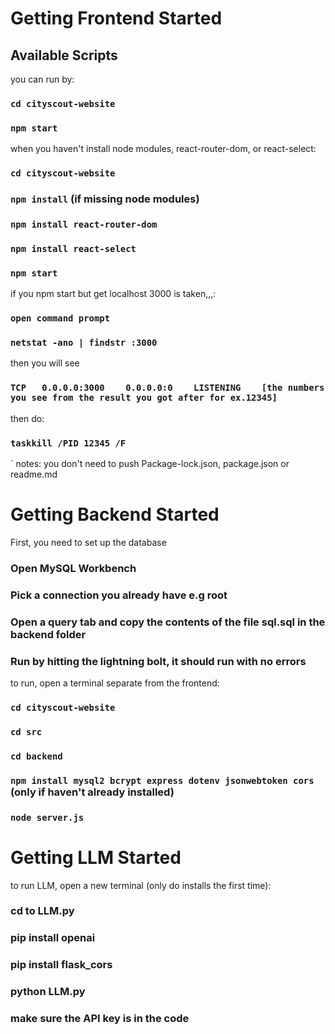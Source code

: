 # Getting Frontend Started

## Available Scripts

you can run by:

### `cd cityscout-website`
### `npm start`

when you haven't install node modules, react-router-dom, or react-select:

### `cd cityscout-website`
### `npm install` (if missing node modules)
### `npm install react-router-dom`
### `npm install react-select`
### `npm start`

if you npm start but get localhost 3000 is taken,,,:

### `open command prompt`
### `netstat -ano | findstr :3000`
then you will see
### `TCP   0.0.0.0:3000    0.0.0.0:0    LISTENING    [the numbers you see from the result you got after for ex.12345]`
then do:
### `taskkill /PID 12345 /F`
`
notes: you don't need to push Package-lock.json, package.json or readme.md

# Getting Backend Started

First, you need to set up the database

### Open MySQL Workbench
### Pick a connection you already have e.g root
### Open a query tab and copy the contents of the file sql.sql in the backend folder
### Run by hitting the lightning bolt, it should run with no errors

to run, open a terminal separate from the frontend:

### `cd cityscout-website`
### `cd src`
### `cd backend`
### `npm install mysql2 bcrypt express dotenv jsonwebtoken cors` (only if haven't already installed)
### `node server.js`

# Getting LLM Started

to run LLM,  open a new terminal (only do installs the first time):

### cd to LLM.py
### pip install openai
### pip install flask_cors
### python LLM.py
### make sure the API key is in the code
